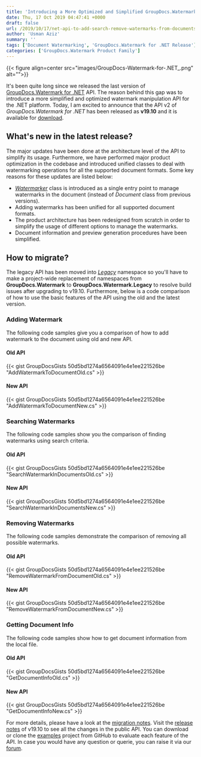 ```yaml
---
title: 'Introducing a More Optimized and Simplified GroupDocs.Watermark for .NET API'
date: Thu, 17 Oct 2019 04:47:41 +0000
draft: false
url: /2019/10/17/net-api-to-add-search-remove-watermarks-from-documents-in-c/
author: 'Usman Aziz'
summary: ''
tags: ['Document Watermarking', 'GroupDocs.Watermark for .NET Release']
categories: ['GroupDocs.Watermark Product Family']
---
```




{{< figure align=center src="images/GroupDocs-Watermark-for-.NET_.png" alt="">}}


It's been quite long since we released the last version of [GroupDocs.Watermark for .NET](https://products.groupdocs.com/watermark/net) API. The reason behind this gap was to introduce a more simplified and optimized watermark manipulation API for the .NET platform. Today, I am excited to announce that the API v2 of _GroupDocs.Watermark for .NET_ has been released as **v19.10** and it is available for [download](https://downloads.groupdocs.com/watermark/net).

## What's new in the latest release?

The major updates have been done at the architecture level of the API to simplify its usage. Furthermore, we have performed major product optimization in the codebase and introduced unified classes to deal with watermarking operations for all the supported document formats. Some key reasons for these updates are listed below:

*   _[Watermarker](https://apireference.groupdocs.com/net/watermark/groupdocs.watermark/watermarker)_ class is introduced as a single entry point to manage watermarks in the document (instead of _Document_ class from previous versions).
*   Adding watermarks has been unified for all supported document formats.
*   The product architecture has been redesigned from scratch in order to simplify the usage of different options to manage the watermarks.
*   Document information and preview generation procedures have been simplified.

## How to migrate?

The legacy API has been moved into _[Legacy](https://apireference.groupdocs.com/watermark/net)_ namespace so you'll have to make a project-wide replacement of namespaces from **GroupDocs.Watermark** to **GroupDocs.Watermark.Legacy** to resolve build issues after upgrading to v19.10. Furthermore, below is a code comparison of how to use the basic features of the API using the old and the latest version.

### **Adding Watermark**  

The following code samples give you a comparison of how to add watermark to the document using old and new API.

#### Old API

{{< gist GroupDocsGists 50d5bd1274a6564091e4e1ee221526be "AddWatermarkToDocumentOld.cs" >}}

#### New API

{{< gist GroupDocsGists 50d5bd1274a6564091e4e1ee221526be "AddWatermarkToDocumentNew.cs" >}}

### **Searching Watermarks**  

The following code samples show you the comparison of finding watermarks using search criteria.

#### Old API

{{< gist GroupDocsGists 50d5bd1274a6564091e4e1ee221526be "SearchWatermarkInDocumentsOld.cs" >}}

#### New API

{{< gist GroupDocsGists 50d5bd1274a6564091e4e1ee221526be "SearchWatermarkInDocumentsNew.cs" >}}

### **Removing Watermarks**  

The following code samples demonstrate the comparison of removing all possible watermarks.

#### Old API

{{< gist GroupDocsGists 50d5bd1274a6564091e4e1ee221526be "RemoveWatermarkFromDocumentOld.cs" >}}

#### New API

{{< gist GroupDocsGists 50d5bd1274a6564091e4e1ee221526be "RemoveWatermarkFromDocumentNew.cs" >}}

### **Getting Document Info**  

The following code samples show how to get document information from the local file.

#### Old API

{{< gist GroupDocsGists 50d5bd1274a6564091e4e1ee221526be "GetDocumentInfoOld.cs" >}}

#### New API

{{< gist GroupDocsGists 50d5bd1274a6564091e4e1ee221526be "GetDocumentInfoNew.cs" >}}

For more details, please have a look at the [migration notes](https://docs.groupdocs.com/display/watermarknet/Migration+Notes). Visit the [release notes](https://docs.groupdocs.com/display/watermarknet/GroupDocs.Watermark+for+.NET+19.10+Release+Notes) of v19.10 to see all the changes in the public API. You can download or clone the [examples](https://github.com/groupdocs-watermark/GroupDocs.Watermark-for-.NET) project from GitHub to evaluate each feature of the API. In case you would have any question or querie, you can raise it via our [forum](https://forum.groupdocs.com/c/watermark).






